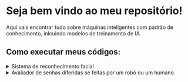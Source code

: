 # Seja bem vindo ao meu repositório!
 Aqui vais encontrar tudo sobre máquinas inteligentes com padrão de conhecimento, inlcuindo modelos de treinamento de IA

## Como executar meus códigos:

<details>
  <summary>Sistema de reconhecimento facial</summary>
 <br>
Dentro do diretório onde o arquivo facetracking.py está localizado, você vai criar uma pasta chamada imagens (Lembrando que o treinar_module.py tem que estar no mesmo diretório que o facetracking.py) <br><br>

<img src="https://raw.githubusercontent.com/savyohenriquedev/Machine-learning/refs/heads/main/Sistema%20de%20reconhecimento%20facial/Directory_images.png" alt="Descrição da imagem" width="200"><br><br>

Depois, dentro da página imagens, você vai criar uma pasta no modelo seu_nome_idade_cargo (é possível criar quantas forem possíveis existir)<br><br>

<img src="https://raw.githubusercontent.com/savyohenriquedev/Machine-learning/refs/heads/main/Sistema%20de%20reconhecimento%20facial/Directory_images_source_1.png" alt="Descrição da imagem" width="700"><br><br>

E dentro dessa(s) pasta(s), você vai colocar fotos (recomendo colocar pelo menos 10 fotos em ângulos diferentes do rosto) do indivíduo pela qual se indentifica a pasta<br><br>

<img src="https://raw.githubusercontent.com/savyohenriquedev/Machine-learning/refs/heads/main/Sistema%20de%20reconhecimento%20facial/Directory_images_source.png" alt="Descrição da imagem" width="400"><br><br>

Feito isso, você vai executar o treinar_module.py primeiro, e depois que finalizar e criar 2 arquivos, você executa o facetracking.py e daí a máquina já foi treinada para reconhecer o rosto.<br><br>

_Vale lembrar que o treinar_module.py serve para treinar a máquina a reonhecer seu rosto, toda vez que você atualizar as fotos da pasta images ou criar um novo usuário, você tem que executá-lo. Os dados processados para treinamento
do módulo ficam salvos nos novos arquvios knn.knl criados_
 
</details>

<details>
  <summary>Avaliador de senhas diferidas se feitas por um robô ou um humano</summary>
 <br>
Este é um projeto simples de inteligência artificial feito só por curiosidade.

A ideia aqui é treinar uma IA para tentar adivinhar se uma senha foi criada por uma pessoa 
ou se foi gerada automaticamente (como aquelas senhas aleatórias que alguns sites criam).

Parece besteira, mas tem lógica: senhas feitas por humanos geralmente seguem padrões, 
como nomes, datas ou sequências do teclado (ex: "joao123", "senha2024", "abc123").
Já as senhas geradas por máquina são bem mais caóticas (ex: "G7#pLx9!Q").

A IA aprende a reconhecer esses padrões com base em alguns critérios simples:
- Quantidade de letras, números e símbolos
- Uso de maiúsculas e minúsculas
- E um pouco de estatística (a chamada "entropia", que mede o quanto a senha parece aleatória)

No final, é só um projetinho leve, mas serve bem como exemplo de:
- Extração de features manuais
- Treinamento de modelo com scikit-learn
- Entrada interativa via terminal
- Classificação binária (humano vs. máquina)

*Não é um sistema de segurança reaaaaal nem tem base em grandes bancos de dados.
É só um experimento para brincar com IA de forma prática e direta.*
</details>
